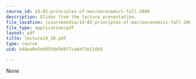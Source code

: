 ```yaml
---
course_id: 14-02-principles-of-macroeconomics-fall-2004
description: Slides from the lecture presentation.
file_location: /coursemedia/14-02-principles-of-macroeconomics-fall-2004/b48ea0e5dd955dd566f7cad4f3e116b5_lecture19_20.pdf
file_type: application/pdf
layout: pdf
title: lecture19_20.pdf
type: course
uid: b48ea0e5dd955dd566f7cad4f3e116b5

---
```

None